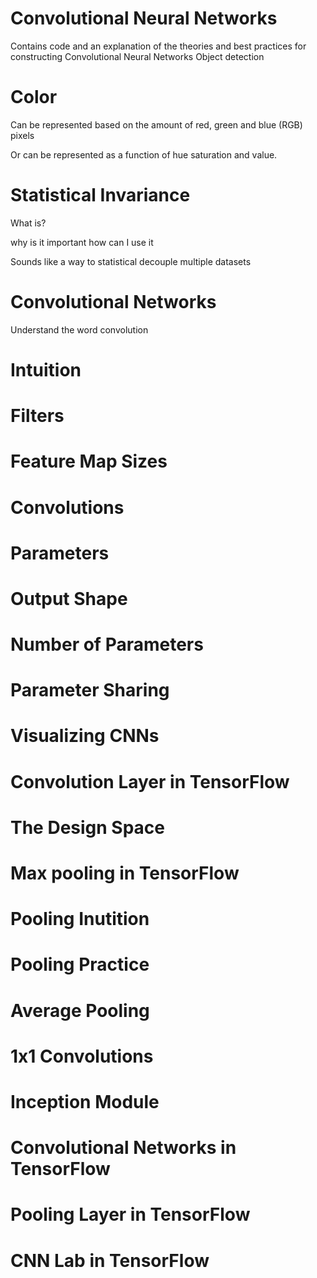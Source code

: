 # Convolutional Neural Networks
Contains code and an explanation of the theories and best practices for constructing Convolutional Neural Networks
Object detection

# Color

Can be represented based on the amount of red, green and blue (RGB) pixels

Or can be represented as a function of hue saturation and value.

# Statistical Invariance

What is? 

why is it important how can I use it

Sounds like a way to statistical decouple multiple datasets


# Convolutional Networks

Understand the word convolution 



# Intuition 

# Filters

# Feature Map Sizes

# Convolutions

# Parameters

# Output Shape

# Number of Parameters

# Parameter Sharing

# Visualizing CNNs

# Convolution Layer in TensorFlow

# The Design Space

# Max pooling in TensorFlow

# Pooling Inutition 

# Pooling Practice

# Average Pooling 

# 1x1 Convolutions

# Inception Module

# Convolutional Networks in TensorFlow

# Pooling Layer in TensorFlow

# CNN Lab in TensorFlow


